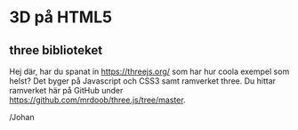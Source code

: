 # 3D på HTML5 
## three biblioteket
Hej där, har du spanat in https://threejs.org/ som har hur coola exempel som helst? 
Det byger på Javascript och CSS3 samt ramverket three. Du hittar ramverket här på GitHub
under https://github.com/mrdoob/three.js/tree/master. 

/Johan

